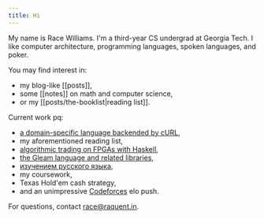 ```yaml
---
title: Hi
---
```


My name is Race Williams. I'm a third-year CS undergrad at Georgia Tech. I like computer architecture, programming languages, spoken languages, and poker.

You may find interest in:
  - my blog-like [[posts]],
  - some [[notes]] on math and computer science,
  - or my [[posts/the-booklist|reading list]].

Current work pq:
  - [a domain-specific language backended by cURL](https://github.com/raquentin/raquest),
  - my aforementioned reading list,
  - [algorithmic trading on FPGAs with Haskell](https://github.com/raquentin/punt-engine),
  - [the Gleam language and related libraries](https://github.com/raquentin/gripe),
  - [изучением русского языка](https://www.linkedin.com/feed/update/urn:li:activity:7155095488885624832/),
  - my coursework,
  - Texas Hold'em cash strategy,
  - and an unimpressive [Codeforces](https://codeforces.com/profile/raquentin) elo push.

For questions, contact race@raquent.in.
